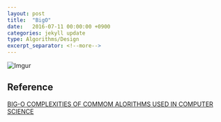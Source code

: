 ```yaml
---
layout: post
title:  "BigO"
date:   2016-07-11 00:00:00 +0900
categories: jekyll update
type: Algorithms/Design
excerpt_separator: <!--more-->
---
```

<!--more-->

![Imgur](http://i.imgur.com/CPI43K9.png)


Reference
---
[BIG-O COMPLEXITIES OF COMMOM ALORITHMS USED IN COMPUTER SCIENCE][R1]



[R1]: https://github.com/ro31337/bigoposter/blob/master/bigoposter.pdf
